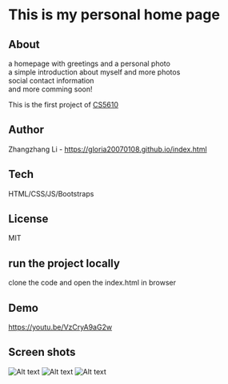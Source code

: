 # This is my personal home page

## About
a homepage with greetings and a personal photo<br>
a simple introduction about myself and more photos<br>
social contact information<br>
and more comming soon!<br>


This is the first project of [CS5610](https://johnguerra.co/classes/webDevelopment_spring_2021/)

## Author
Zhangzhang Li - https://gloria20070108.github.io/index.html

## Tech
HTML/CSS/JS/Bootstraps

## License
MIT

## run the project locally
clone the code and open the index.html in browser

## Demo

https://youtu.be/VzCryA9aG2w

## Screen shots
![Alt text](https://github.com/gloria20070108/gloria20070108.github.io/blob/main/screenshots/screenshot1.png?raw=true "Home page")
![Alt text](https://github.com/gloria20070108/gloria20070108.github.io/blob/main/screenshots/screenshot2.png?raw=true "About page")
![Alt text](https://github.com/gloria20070108/gloria20070108.github.io/blob/main/screenshots/screenshot3.png?raw=true "Contact page")




